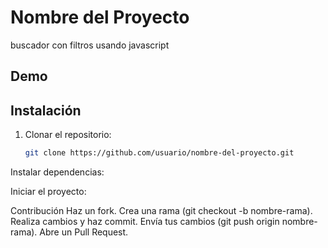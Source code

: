 # Nombre del Proyecto

buscador con filtros usando javascript

## Demo



## Instalación

1. Clonar el repositorio:
   ```bash
   git clone https://github.com/usuario/nombre-del-proyecto.git
Instalar dependencias:

Iniciar el proyecto:

Contribución
Haz un fork.
Crea una rama (git checkout -b nombre-rama).
Realiza cambios y haz commit.
Envía tus cambios (git push origin nombre-rama).
Abre un Pull Request.
